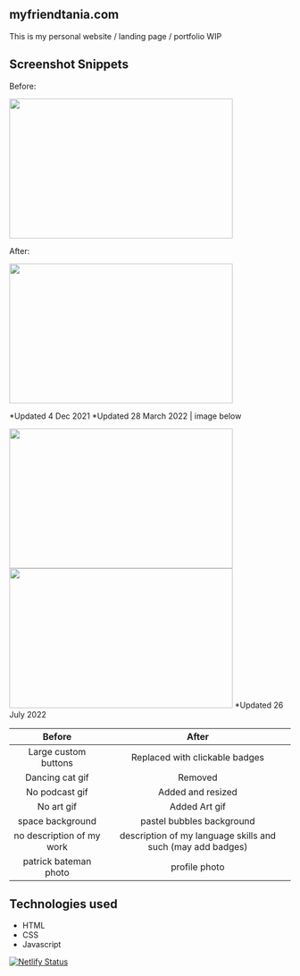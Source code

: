 ## myfriendtania.com
This is my personal website / landing page / portfolio WIP

## Screenshot Snippets
Before:

<img src="https://user-images.githubusercontent.com/20519161/144727347-0bfb1ae9-dfed-4f6d-841c-f6031c943a46.png" width="400px" height="250px">

After:

<img src="https://user-images.githubusercontent.com/20519161/145320664-11c1718d-7e0c-4201-842a-f743e56d175d.png" width="400px" height="250px">

*Updated 4 Dec 2021
*Updated 28 March 2022 | image below

<img src= "https://user-images.githubusercontent.com/20519161/160497209-f1f7c610-170f-4bb5-826b-e583cc75beef.png" width="400px" height="250px">

<img src="https://user-images.githubusercontent.com/20519161/181097390-4b97e350-c909-4e0a-8804-8bdf94a05a4d.png" width="400px" height="250px">
*Updated 26 July 2022

| Before | After |
| :-----------: | :-----------: |
| Large custom buttons | Replaced with clickable badges |
| Dancing cat gif | Removed |
| No podcast gif | Added and resized |
| No art gif | Added Art gif |
| space background | pastel bubbles background |
| no description of my work | description of my language skills and such (may add badges)
| patrick bateman photo | profile photo |

## Technologies used

- HTML
- CSS
- Javascript 

[![Netlify Status](https://api.netlify.com/api/v1/badges/7c4b4f65-8abc-4c09-bea9-67448c442360/deploy-status)](https://app.netlify.com/sites/myfriendtania-page/deploys)
